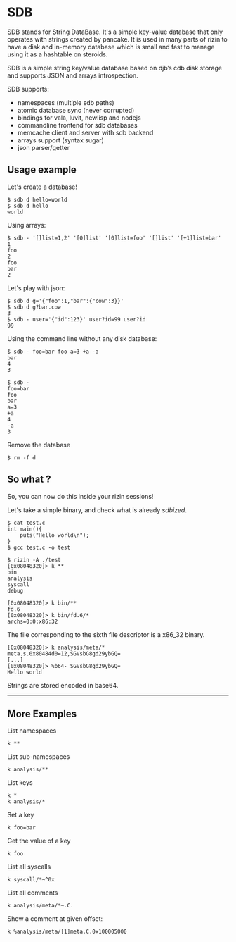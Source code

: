 # SDB

SDB stands for String DataBase. It's a simple key-value database that only operates with strings created by pancake. It is used in many parts of rizin to have a disk and in-memory database which is small and fast to manage using it as a hashtable on steroids.

SDB is a simple string key/value database based on djb’s cdb disk storage and supports JSON and arrays introspection.

SDB supports:

- namespaces (multiple sdb paths)
- atomic database sync (never corrupted)
- bindings for vala, luvit, newlisp and nodejs
- commandline frontend for sdb databases
- memcache client and server with sdb backend
- arrays support (syntax sugar)
- json parser/getter


## Usage example
Let's create a database!

```
$ sdb d hello=world
$ sdb d hello
world
```

Using arrays:
```
$ sdb - '[]list=1,2' '[0]list' '[0]list=foo' '[]list' '[+1]list=bar'
1
foo
2
foo
bar
2
```

Let's play with json:
```
$ sdb d g='{"foo":1,"bar":{"cow":3}}'
$ sdb d g?bar.cow
3
$ sdb - user='{"id":123}' user?id=99 user?id
99
```

Using the command line without any disk database:
```
$ sdb - foo=bar foo a=3 +a -a
bar
4
3

$ sdb -
foo=bar
foo
bar
a=3
+a
4
-a
3
```
Remove the database
```
$ rm -f d

```

## So what ?
So, you can now do this inside your rizin sessions!

Let's take a simple binary, and check what is already _sdbized_.
```
$ cat test.c
int main(){
	puts("Hello world\n");
}
$ gcc test.c -o test
```

```
$ rizin -A ./test
[0x08048320]> k **
bin
analysis
syscall
debug
```

```
[0x08048320]> k bin/**
fd.6
[0x08048320]> k bin/fd.6/*
archs=0:0:x86:32
```
The file corresponding to the sixth file descriptor is a x86\_32 binary.

```
[0x08048320]> k analysis/meta/*
meta.s.0x80484d0=12,SGVsbG8gd29ybGQ=
[...]
[0x08048320]> %b64- SGVsbG8gd29ybGQ=
Hello world
```
Strings are stored encoded in base64.

---

## More Examples


List namespaces
```
k **
```
List sub-namespaces
```
k analysis/**
```
List keys
```
k *
k analysis/*
```
Set a key
```
k foo=bar
```
Get the value of a key
```
k foo
```

List all syscalls
```
k syscall/*~^0x
```
List all comments
```
k analysis/meta/*~.C.
```
Show a comment at given offset:
```
k %analysis/meta/[1]meta.C.0x100005000
```
